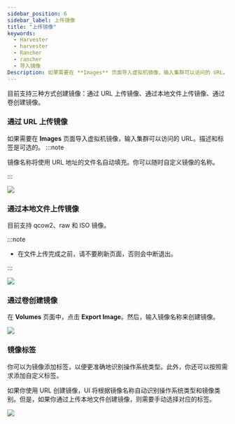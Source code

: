 ```yaml
---
sidebar_position: 6
sidebar_label: 上传镜像
title: "上传镜像"
keywords:
  - Harvester
  - harvester
  - Rancher
  - rancher
  - 导入镜像
Description: 如果需要在 **Images** 页面导入虚拟机镜像，输入集群可以访问的 URL。镜像名称将使用 URL 地址的文件名自动填充。你可以随时在需要时对其进行自定义。
---
```


目前支持三种方式创建镜像：通过 URL 上传镜像、通过本地文件上传镜像、通过卷创建镜像。

### 通过 URL 上传镜像

如果需要在 **Images** 页面导入虚拟机镜像，输入集群可以访问的 URL。描述和标签是可选的。
:::note

镜像名称将使用 URL 地址的文件名自动填充。你可以随时自定义镜像的名称。


:::

![](/img/v1.0/upload-image.png)

### 通过本地文件上传镜像

目前支持 qcow2、raw 和 ISO 镜像。

:::note

- 在文件上传完成之前，请不要刷新页面，否则会中断退出。

:::

![](/img/v1.0/upload-image-local.png)


### 通过卷创建镜像

在 **Volumes** 页面中，点击 **Export Image**。然后，输入镜像名称来创建镜像。

![](/img/v1.0/export-image.png)

### 镜像标签


你可以为镜像添加标签，以便更准确地识别操作系统类型。此外，你还可以按照需求添加自定义标签。

如果你使用 URL 创建镜像，UI 将根据镜像名称自动识别操作系统类型和镜像类别。但是，如果你通过上传本地文件创建镜像，则需要手动选择对应的标签。

![](/img/v1.0/image-labels.png)